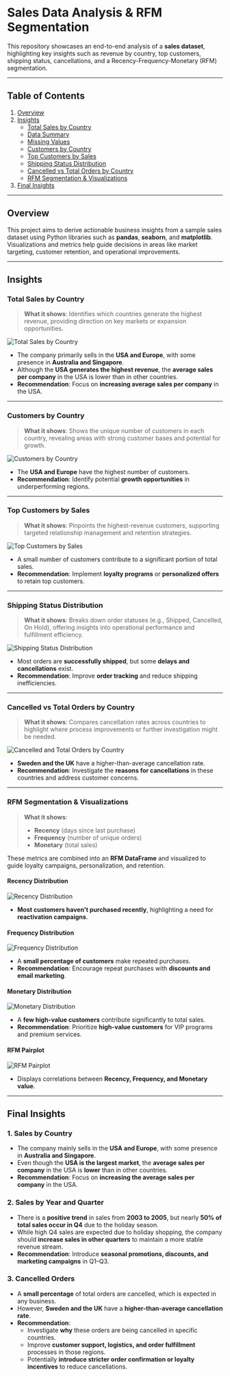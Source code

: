 # Sales Data Analysis & RFM Segmentation

This repository showcases an end-to-end analysis of a **sales dataset**, highlighting key insights such as revenue by country, top customers, shipping status, cancellations, and a Recency-Frequency-Monetary (RFM) segmentation.

---

## Table of Contents
1. [Overview](#overview)
2. [Insights](#insights)
   - [Total Sales by Country](#total-sales-by-country)
   - [Data Summary](#data-summary)
   - [Missing Values](#missing-values)
   - [Customers by Country](#customers-by-country)
   - [Top Customers by Sales](#top-customers-by-sales)
   - [Shipping Status Distribution](#shipping-status-distribution)
   - [Cancelled vs Total Orders by Country](#cancelled-vs-total-orders-by-country)
   - [RFM Segmentation & Visualizations](#rfm-segmentation--visualizations)
3. [Final Insights](#final-insights)

---

## Overview

This project aims to derive actionable business insights from a sample sales dataset using Python libraries such as **pandas**, **seaborn**, and **matplotlib**. Visualizations and metrics help guide decisions in areas like market targeting, customer retention, and operational improvements.

---

## Insights

### Total Sales by Country
> **What it shows**: Identifies which countries generate the highest revenue, providing direction on key markets or expansion opportunities.

![Total Sales by Country](plots/sales_by_country.png)

- The company primarily sells in the **USA and Europe**, with some presence in **Australia and Singapore**.
- Although the **USA generates the highest revenue**, the **average sales per company** in the USA is lower than in other countries.
- **Recommendation**: Focus on **increasing average sales per company** in the USA.

---

### Customers by Country
> **What it shows**: Shows the unique number of customers in each country, revealing areas with strong customer bases and potential for growth.

![Customers by Country](plots/sales_by_country.png)

- The **USA and Europe** have the highest number of customers.
- **Recommendation**: Identify potential **growth opportunities** in underperforming regions.

---

### Top Customers by Sales
> **What it shows**: Pinpoints the highest-revenue customers, supporting targeted relationship management and retention strategies.

![Top Customers by Sales](plots/top_customers_by_sales.png)

- A small number of customers contribute to a significant portion of total sales.
- **Recommendation**: Implement **loyalty programs** or **personalized offers** to retain top customers.

---

### Shipping Status Distribution
> **What it shows**: Breaks down order statuses (e.g., Shipped, Cancelled, On Hold), offering insights into operational performance and fulfillment efficiency.

![Shipping Status Distribution](plots/shipping_status.png)

- Most orders are **successfully shipped**, but some **delays and cancellations** exist.
- **Recommendation**: Improve **order tracking** and reduce shipping inefficiencies.

---

### Cancelled vs Total Orders by Country
> **What it shows**: Compares cancellation rates across countries to highlight where process improvements or further investigation might be needed.

![Cancelled and Total Orders by Country](plots/orders_by_country.png)

- **Sweden and the UK** have a higher-than-average cancellation rate.
- **Recommendation**: Investigate the **reasons for cancellations** in these countries and address customer concerns.

---

### RFM Segmentation & Visualizations
> **What it shows**:
> - **Recency** (days since last purchase)
> - **Frequency** (number of unique orders)
> - **Monetary** (total sales)

These metrics are combined into an **RFM DataFrame** and visualized to guide loyalty campaigns, personalization, and retention.

#### Recency Distribution
![Recency Distribution](plots/recency_distribution.png)

- **Most customers haven't purchased recently**, highlighting a need for **reactivation campaigns**.

#### Frequency Distribution
![Frequency Distribution](plots/frequency_distribution.png)

- A **small percentage of customers** make repeated purchases.
- **Recommendation**: Encourage repeat purchases with **discounts and email marketing**.

#### Monetary Distribution
![Monetary Distribution](plots/monetary_distribution.png)

- A **few high-value customers** contribute significantly to total sales.
- **Recommendation**: Prioritize **high-value customers** for VIP programs and premium services.

#### RFM Pairplot
![RFM Pairplot](plots/rfm_pairplot.png)

- Displays correlations between **Recency, Frequency, and Monetary value**.

---

## Final Insights

### 1. **Sales by Country**
- The company mainly sells in the **USA and Europe**, with some presence in **Australia and Singapore**.
- Even though the **USA is the largest market**, the **average sales per company** in the USA is **lower** than in other countries.
- **Recommendation**: Focus on **increasing the average sales per company** in the USA.

### 2. **Sales by Year and Quarter**
- There is a **positive trend** in sales from **2003 to 2005**, but nearly **50% of total sales occur in Q4** due to the holiday season.
- While high Q4 sales are expected due to holiday shopping, the company should **increase sales in other quarters** to maintain a more stable revenue stream.
- **Recommendation**: Introduce **seasonal promotions, discounts, and marketing campaigns** in Q1–Q3.

### 3. **Cancelled Orders**
- A **small percentage** of total orders are cancelled, which is expected in any business.
- However, **Sweden and the UK** have a **higher-than-average cancellation rate**.
- **Recommendation**:
   - Investigate **why** these orders are being cancelled in specific countries.
   - Improve **customer support, logistics, and order fulfillment** processes in those regions.
   - Potentially **introduce stricter order confirmation or loyalty incentives** to reduce cancellations.
  